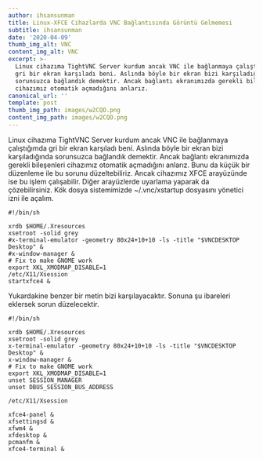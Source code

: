 ```yaml
---
author: ihsansunman
title: Linux-XFCE Cihazlarda VNC Bağlantısında Görüntü Gelmemesi
subtitle: ihsansunman
date: '2020-04-09'
thumb_img_alt: VNC
content_img_alt: VNC
excerpt: >-
  Linux cihazıma TightVNC Server kurdum ancak VNC ile bağlanmaya çalıştığımda
  gri bir ekran karşıladı beni. Aslında böyle bir ekran bizi karşıladığında
  sorunsuzca bağlandık demektir. Ancak bağlantı ekranımızda gerekli bileşenleri
  cihazımız otomatik açmadığını anlarız.
canonical_url: ''
template: post
thumb_img_path: images/w2CQO.png
content_img_path: images/w2CQO.png
---
```

  Linux cihazıma TightVNC Server kurdum ancak VNC ile bağlanmaya çalıştığımda gri bir ekran karşıladı beni. Aslında böyle bir ekran bizi karşıladığında sorunsuzca bağlandık demektir. Ancak bağlantı ekranımızda gerekli bileşenleri cihazımız otomatik açmadığını anlarız. Bunu da küçük bir düzenleme ile bu sorunu düzeltebiliriz. Ancak cihazımız XFCE arayüzünde ise bu işlem çalışabilir. Diğer arayüzlerde uyarlama yaparak da çözebilirsiniz.
  Kök dosya sistemimizde ~/.vnc/xstartup dosyasını yönetici izni ile açalım. 
 ```
 #!/bin/sh

xrdb $HOME/.Xresources
xsetroot -solid grey
#x-terminal-emulator -geometry 80x24+10+10 -ls -title "$VNCDESKTOP Desktop" &
#x-window-manager &
# Fix to make GNOME work
export XKL_XMODMAP_DISABLE=1
/etc/X11/Xsession
startxfce4 &
 ```

Yukardakine benzer bir metin bizi karşılayacaktır. Sonuna şu ibareleri eklersek sorun düzelecektir.
```
#!/bin/sh

xrdb $HOME/.Xresources
xsetroot -solid grey
x-terminal-emulator -geometry 80x24+10+10 -ls -title "$VNCDESKTOP Desktop" &
x-window-manager &
# Fix to make GNOME work
export XKL_XMODMAP_DISABLE=1
unset SESSION_MANAGER
unset DBUS_SESSION_BUS_ADDRESS

/etc/X11/Xsession

xfce4-panel &
xfsettingsd &
xfwm4 &
xfdesktop &
pcmanfm &
xfce4-terminal &
```

  
